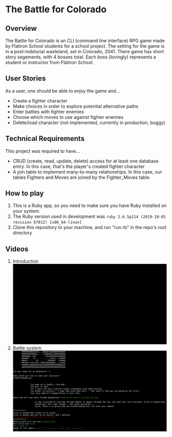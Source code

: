 # The Battle for Colorado
## Overview
The Battle for Colorado is an CLI (command line interface) RPG game made by Flatiron School students for a school project.
The setting for the game is in a post-indsturial wasteland, set in Colorado, 2041.
There game has short story segements, with 4 bosses total.
Each boss (lovingly) represents a student or instructor from Flatiron School.

## User Stories
As a user, one should be able to enjoy the game and...
- Create a fighter character
- Make choices in order to explore potential alternative paths
- Enter battles with fighter enemies
- Choose which moves to use against fighter enemies
- Delete/load character (not implemented, currently in production, buggy)

## Technical Requirements
This project was required to have...
- CRUD (create, read, update, delete) access for at least one database entry. In this case, that's the player's created fighter character
- A join table to implement many-to-many relationships. In this case, our tables Fighters and Moves are joined by the Fighter_Moves table.

## How to play
1. This is a Ruby app, so you need to make sure you have Ruby installed on your system.
2. The Ruby version used in development was `ruby 2.6.5p114 (2019-10-01 revision 67812) [x86_64-linux]`
3. Clone this repository to your machine, and run "run.rb" in the repo's root directory

## Videos
1. Introduction
![](project1_intro.gif)
2. Battle system
![](project1_battle.gif)